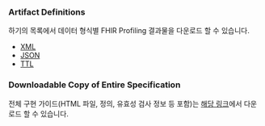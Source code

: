 ### Artifact Definitions
하기의 목록에서 데이터 형식별 FHIR Profiling 결과물을 다운로드 할 수 있습니다.

* [XML](definitions.xml.zip)
* [JSON](definitions.json.zip)
* [TTL](definitions.ttl.zip)

### Downloadable Copy of Entire Specification
전체 구현 가이드(HTML 파일, 정의, 유효성 검사 정보 등 포함)는 [해당 링크](full-ig.zip)에서 다운로드 할 수 있습니다.